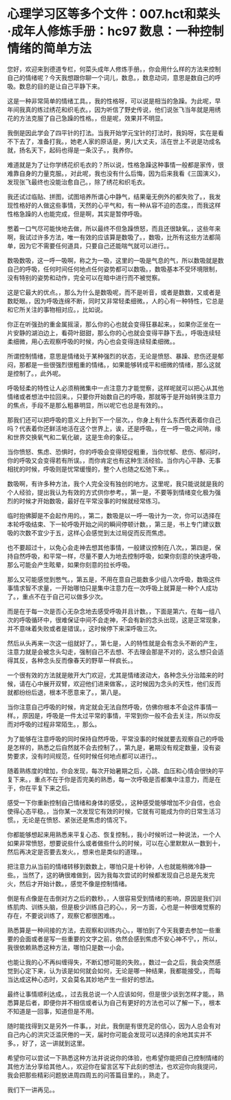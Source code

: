 # 心理学习区等多个文件：007.hct和菜头·成年人修炼手册：hc97 数息：一种控制情绪的简单方法

您好，欢迎来到德道专栏，何菜头成年人修炼手册。，你会用什么样的方法来控制自己的情绪呢？今天我想跟你聊一个词儿，数息。，数息动词，意思是数自己的呼吸。数息的目的是让自己平静下来。

这是一种非常简单的情绪工具。，我的性格呀，可以说是相当的急躁。为此呢，早年间我真的练过绣花和织毛衣。，因为听信了野史传说，他们说张飞当年就是用绣花的方法克服了自己急躁的性格。，但是呢，效果并不明显。

我倒是因此学会了四平针的打法。当我开始学元宝针的打法时，我妈呀，实在是看不下去了，准备打我。，她老人家的原话是，男儿大丈夫，活在世上不说是功成名就，扬名天下，起码也得是一条汉子。，我养你。

难道就是为了让你学绣花织毛衣的？所以说，性格急躁这种事情一般都是家传，很难靠自身的力量克服。，对此呢，我也没有什么后悔，因为后来我看《三国演义》，发现张飞最终也没能治愈自己。，除了绣花和织毛衣。

我还试过临贴、拼图，试图培养所谓心中静气，结果毫无例外的都失败了。，我发现性格好的人做这些事情，天然的心平气和，有一种从容不迫的态度。，而我这样性格急躁的人也能完成，但是啊，其实是暂停呼吸。

憋着一口气尽可能快地去做，所以最终不但急躁愤怒，而且还很缺氧。，这些年来啊，我试过许多方法，唯一有效的应该算是数吸了。，数吸，比所有这些方法都简单，因为它不需要任何道具，只要自己还能喘气就可以进行。。

数吸数吸，这一呼一吸啊，称之为一吸，这里的一吸是气息的气，所以数吸就是数自己的呼吸，任何时间任何地点任何姿势都可以数吸。，数吸基本不受环境限制，没有特别的姿势和动作，完全可以在暗中进行而不被觉察。

这是它最大的优点。，那么为什么是数吸呢，而不是听音，或者是数数，又或者是数眨眼。，因为呼吸连绵不断，同时又非常轻柔细微。，人的心有一种特性，它总是和它所关注的事物相对应。，比如说。

你正在听强劲的重金属摇滚，那么你的心也就会变得狂暴起来。，如果你正坐在一片安静的湖泊边上，看荷叶甜甜，那么你的心也就会变得平静下去。，呼吸连续轻柔细微，用心去观察呼吸的时候，内心也会变得连续轻柔细微。。

所谓控制情绪，意思是情绪处于某种强烈的状态，无论是愤怒、暴躁、悲伤还是郁闷，那都是一些很强烈很粗重的情绪。，如果能够转成平和细微的情绪，那么这就是控制了。，此外呢。

呼吸轻柔的特性让人必须稍微集中一点注意力才能觉察，这样呢就可以把心从其他情绪或者想法中拉回来。，只要你开始数自己的呼吸，那就等于是开始转换注意力的焦点，手段不是那么粗暴明显，所以呢它也总是有效的。。

那我们还可以把呼吸的意义上升到下一个层次。，你身上有什么东西代表着你自己吗？代表着你还鲜活地活在这个世界上，诶，还是呼吸。，在一呼一吸之间呐，缘和世界交换氧气和二氧化碳，这是生命的象征。。

当你愤怒、焦虑、恐惧时，你的呼吸会变得短促粗重，当你忧郁、悲伤、郁闷时，你的呼吸又会变得若有所误。，而你肯定也有这种生活经验。当你内心平静、无事相扰的时候，呼吸则是忧常缓慢的，整个人也随之松弛下来。。

数吸啊，有许多种方法，我个人完全没有独创的地方。这里呢，我只能说就是我的个人经验，提出我认为有效的方式供你参考。，第一是，不要等到情绪变化极为强烈的时候才开始数吸，最好在平常没事的时候就经常练习。

临时抱佛脚是不会起作用的。，第二，数吸是以一呼一吸计为一次，你可以选择在本轮呼吸结束、下一轮呼吸开始之间的瞬间停顿计数。，第三是，书上专门建议数吸的次数不宜少于五，这样心会感觉到太过局促而反而焦虑。

也不要超过十，以免心会走神去想其他事情，一般建议控制在八次。，第四是，保持自然呼吸，和平常一样，尽量不要人为地去控制呼吸，如果你刻意的快速呼吸，那么可能会产生眩晕，如果你刻意的拉长呼吸。

那么又可能感觉到憋气。，第五是，不用在意自己能数多少组八次呼吸，数吸这件事情求智不求量，一开始哪怕只是集中注意力在一次呼吸上就算是一种个人成功了。，重点不在于自己可以做多少次。

而是在于每一次是否心无杂念地去感受呼吸并且计数。，下面是第六，在每一组八次的呼吸循环中，很难保证中间不会走神，不会有新的念头出现，这是正常现象，并不意味着失败或者是错误。，这时候停下来深呼吸三次。

然后从头再来一次这一组就好了。，第七是，人的特性就是会有念头不断的产生，注意力就是会被念头勾走，强制自己不去想、不去理会那是不对的，这么想只会适得其反，各种念头反而像春天的野草一样疯长。。

一个很有效的方法就是敞开大门欢迎，尤其是情绪波动大，各种念头分治踏来的时候，请在心中展开双臂，欢迎他们进来做客。，这时候因为念头的天性，他们反而就都纷纷后退，根本不愿意来了。，第八是。

当你注意自己呼吸的时候，肯定就会无法自然呼吸，仿佛你根本不会这件事情一样。，原因是，呼吸是一件太过平常的事情，平常到你一般不会去关注，所以你反而对呼吸的过程非常陌生。，那么。

为了能够在注意呼吸的同时保持自然呼吸，平常没事的时候就要去观察自己的呼吸是怎样的，熟悉之后自然就不会去控制了。，第九是，暑期没有规定数量，没有姿势要求，没有时间规范，任何时候任何地点都可以进行。。

随着熟练度的增加，你会发现，每次开始暑期之后，心跳、血压和心情会很快的平复下来。，重点不在于你是否完美的熟悉，每一次呼吸是否都集中注意力，而是在于，你在平复下来之后。

感受一下你重新控制自己情绪和身体的感受。，这种感受能够增加不少自信，也会使得心态平稳。，当你某一次发现它有效的时候，它就有可能成为你的日常生活习惯。，无论是在愤怒、紧张还是焦虑的情况下。

你都能够想起来用熟悉来平复心态、恢复控制。，我小时候听过一种说法，一个人如果非常愤怒，想要说些什么或者做些什么的时候，可以在心里默默从一数到十，然后再决定是否要去发火。，想来也是类似的道理。。

把注意力从当前的情绪转移到数数上，哪怕只是十秒钟，人也就能稍微冷静一些。，当然了，这的确很难做到，因为我每次尝试的时候都发现自己总是先发完火，然后才开始计数。，感觉不像是控制情绪。

倒是有点像是在击倒对方之后的数秒。，人很容易受到情绪的影响，原因是我们训练肌肉、训练头脑，但是极少训练自己的心。，另一方面，心也是一种很难觉察的存在，不要说训练了，观察它都很困难。。

熟悉算是一种间接的方法，去观察和训练内心。，哪怕到了今天我要去参加一些重要的会面或者是写一些重要的文字之前，依然会感到焦虑不安心神不宁。，所以，我很依赖熟悉这种方法，哪怕只是数一小会。

也能让我的心不再纠缠得失，不断幻想可能的失败。，数过一会之后，我会突然感觉到心定下来，认为该是如何就会如何，无论是哪一种结果，我都能接受。，而每当达成这种心态时，又会莫名其妙地产生一些好的想法。

最终让事情顺利达成。，过去我总说一个人应该如何，但是很少谈到怎样才能。，熟悉算是后者，即便你并不相信或者认为自己有更好的方法也可以了解一下。，根本不知道是一回事，知道但是不用。

随时能找得到又是另外一件事。，对此，我倒是有很充足的信心，因为人总会有对自己内心的洪灾泛滥厌倦的一天，届时你可能会发现可以选择的余地其实并不多。，好了，这一讲就到这里。

希望你可以尝试一下熟悉这种方法并说说你的体验，也希望你能把自己控制情绪的其他方法分享给其他人。，欢迎你在留言区写下此刻的想法，也欢迎你向我提问，我会把那些精彩问题放进周四周五的问答篇目里的。，熟走了。

我们下一讲再见。。